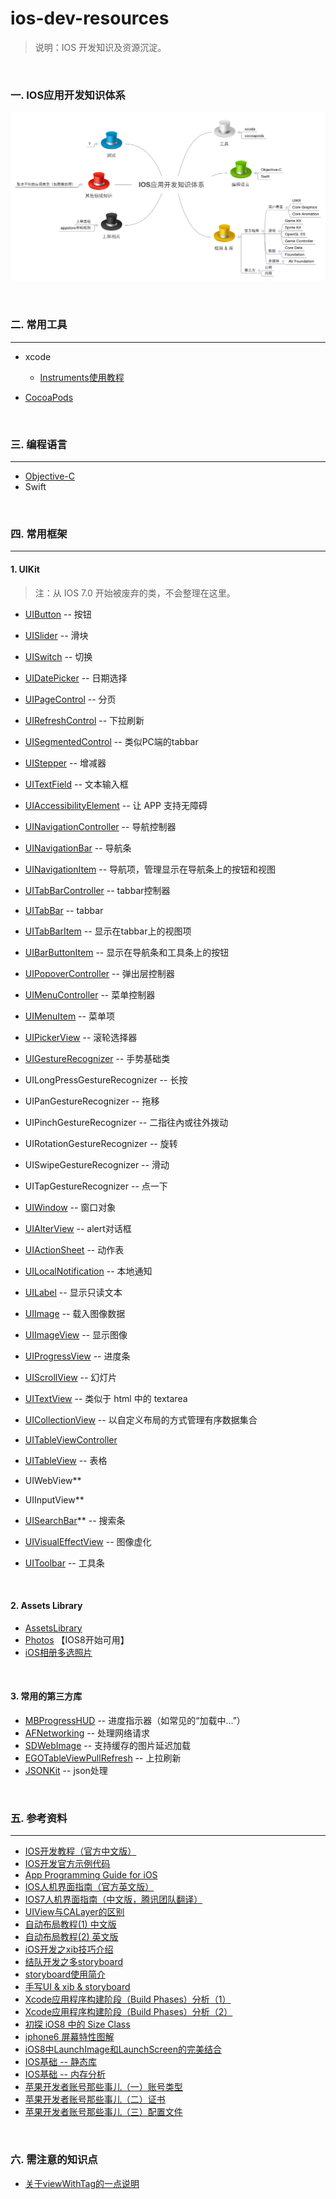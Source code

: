 ios-dev-resources
=================

> 说明：IOS 开发知识及资源沉淀。

<br>

### 一. IOS应用开发知识体系

![IOS应用开发知识体系](resources/IOS应用开发知识体系.png)

<br>

### 二. 常用工具
***

* xcode
	* [Instruments使用教程](http://blog.csdn.net/toss156/article/details/7579294)

* [CocoaPods](http://cocoapods.org/)

<br>

### 三. 编程语言
***

* [Objective-C](oc.md)
* Swift

<br>

### 四. 常用框架
***

#### **1. UIKit**

> 注：从 IOS 7.0 开始被废弃的类，不会整理在这里。

* [UIButton](UIKit/UIButton/readme.md) -- 按钮

* [UISlider](UIKit/UISlider/readme.md) -- 滑块

* [UISwitch](UIKit/UISwitch/readme.md) -- 切换

* [UIDatePicker](UIKit/UIDatePicker/readme.md) -- 日期选择

* [UIPageControl](UIKit/UIPageControl/readme.md) -- 分页

* [UIRefreshControl](UIKit/UIRefreshControl/readme.md) -- 下拉刷新

* [UISegmentedControl](UIKit/UISegmentedControl/readme.md) -- 类似PC端的tabbar

* [UIStepper](UIKit/UIStepper/readme.md) -- 增减器

* [UITextField](UIKit/UITextField/readme.md) -- 文本输入框

* [UIAccessibilityElement](UIKit/UIAccessibilityElement/readme.md) -- 让 APP 支持无障碍

* [UINavigationController](UIKit/UINavigationController/readme.md) -- 导航控制器

* [UINavigationBar](UIKit/UINavigationBar/readme.md) -- 导航条

* [UINavigationItem](UIKit/UINavigationItem/readme.md) -- 导航项，管理显示在导航条上的按钮和视图

* [UITabBarController](UIKit/UITabBarController/readme.md) -- tabbar控制器

* [UITabBar](UIKit/UITabBar/readme.md) -- tabbar

* [UITabBarItem](UIKit/UITabBar/readme.md) -- 显示在tabbar上的视图项

* [UIBarButtonItem](UIKit/UIBarButtonItem/readme.md) -- 显示在导航条和工具条上的按钮

* [UIPopoverController](UIKit/UIPopoverController/readme.md) -- 弹出层控制器

* [UIMenuController](UIKit/IMenuController/readme.md) -- 菜单控制器

* [UIMenuItem](UIKit/UIMenuItem/readme.md) -- 菜单项

* [UIPickerView](UIKit/UIPickerView/readme.md) -- 滚轮选择器

* [UIGestureRecognizer](UIKit/UIGestureRecognizer/readme.md) -- 手势基础类

* UILongPressGestureRecognizer -- 长按

* UIPanGestureRecognizer -- 拖移

* UIPinchGestureRecognizer -- 二指往內或往外拨动

* UIRotationGestureRecognizer -- 旋转

* UISwipeGestureRecognizer -- 滑动

* UITapGestureRecognizer -- 点一下

* [UIWindow](UIKit/UIWindow/readme.md) -- 窗口对象

* [UIAlterView](UIKit/UIAlertView/readme.md) -- alert对话框

* [UIActionSheet](UIKit/UIActionSheet/readme.md) -- 动作表

* [UILocalNotification](UIKit/UILocalNotification/readme.md) -- 本地通知

* [UILabel](UIKit/UILabel/readme.md) -- 显示只读文本

* [UIImage](UIKit/UIImage/readme.md) -- 载入图像数据

* [UIImageView](UIKit/UIImageView/readme.md) -- 显示图像

* [UIProgressView](UIKit/UIProgressView/readme.md) -- 进度条

* [UIScrollView](UIKit/UIScrollView/readme.md) -- 幻灯片

* [UITextView](UIKit/UITextView/readme.md) -- 类似于 html 中的 textarea

* [UICollectionView](UIKit/UICollectionView/readme.md) -- 以自定义布局的方式管理有序数据集合

* [UITableViewController](UIKit/UITableViewController/readme.md)

* [UITableView](UIKit/UITableView/readme.md) -- 表格

* UIWebView**

* UIInputView**

* [UISearchBar](UIKit/UISearchBar/readme.md)** -- 搜索条

* [UIVisualEffectView](UIKit/UIVisualEffectView/readme.md) -- 图像虚化

* [UIToolbar](UIKit/UIToolbar/readme.md) -- 工具条

<br>

#### **2. Assets Library**

* [AssetsLibrary](https://developer.apple.com/library/ios/documentation/AssetsLibrary/Reference/AssetsLibraryFramework/index.html)
* [Photos](https://developer.apple.com/library/ios/documentation/Photos/Reference/Photos_Framework/index.html#//apple_ref/doc/uid/TP40014408) 【IOS8开始可用】
* [iOS相册多选照片](http://www.iphonetrain.com/blog_info/68.html)

<br>

#### **3. 常用的第三方库**

* [MBProgressHUD](https://github.com/jdg/MBProgressHUD) -- 进度指示器（如常见的“加载中...”）
* [AFNetworking](https://github.com/AFNetworking/AFNetworking) -- 处理网络请求
* [SDWebImage](https://github.com/rs/SDWebImage) -- 支持缓存的图片延迟加载
* [EGOTableViewPullRefresh](https://github.com/enormego/EGOTableViewPullRefresh) -- 上拉刷新
* [JSONKit](https://github.com/johnezang/JSONKit) -- json处理

<br>

### 五. 参考资料
***

* [IOS开发教程（官方中文版）](https://developer.apple.com/LIBRARY/ios/referencelibrary/GettingStarted/RoadMapiOSCh/FirstTutorial.html#//apple_ref/doc/uid/TP40012668-CH3-SW1)
* [IOS开发官方示例代码](https://developer.apple.com/library/ios/navigation/#section=Resource%20Types&topic=Sample%20Code)
* [App Programming Guide for iOS](https://developer.apple.com/library/ios/documentation/iPhone/Conceptual/iPhoneOSProgrammingGuide/Introduction/Introduction.html#//apple_ref/doc/uid/TP40007072)
* [IOS人机界面指南（官方英文版）](https://developer.apple.com/library/ios/documentation/UserExperience/Conceptual/MobileHIG/IconMatrix.html#//apple_ref/doc/uid/TP40006556-CH27-SW1)
* [IOS7人机界面指南（中文版，腾讯团队翻译）](http://isux.tencent.com/ios-human-interface-guidelines-ui-design-basics-ios7.html)
* [UIView与CALayer的区别](http://blog.csdn.net/weiwangchao_/article/details/7771538)
* [自动布局教程(1) 中文版](http://www.cocoachina.com/industry/20131203/7462.html)
* [自动布局教程(2) 英文版](http://www.raywenderlich.com/50319/beginning-auto-layout-tutorial-in-ios-7-part-2)
* [iOS开发之xib技巧介绍](http://www.cocoachina.com/industry/20140529/8603.html)
* [结队开发之多storyboard](http://www.cocoachina.com/industry/20140530/8620.html)
* [storyboard使用简介](http://www.cocoachina.com/industry/20131213/7537.html)
* [手写UI & xib & storyboard](http://www.cocoachina.com/industry/20140102/7640.html)
* [Xcode应用程序构建阶段（Build Phases）分析（1）](http://www.entlib.net/?p=1645)
* [Xcode应用程序构建阶段（Build Phases）分析（2）](http://www.entlib.net/?p=1654)
* [初探 iOS8 中的 Size Class](http://blog.csdn.net/pleasecallmewhy/article/details/39295327)
* [iphone6 屏幕特性图解](http://www.paintcodeapp.com/news/iphone-6-screens-demystified)
* [iOS8中LaunchImage和LaunchScreen的完美结合](http://www.simpleapples.com/2014/10/launchsreen-and-launchimage/)
* [IOS基础 -- 静态库](http://www.cnblogs.com/monicaios/p/3539920.html)
* [IOS基础 -- 内存分析](http://www.cnblogs.com/monicaios/p/3541095.html)
* [苹果开发者账号那些事儿（一）账号类型](http://ryantang.me/blog/2013/08/28/apple-account-1/)
* [苹果开发者账号那些事儿（二）证书](http://ryantang.me/blog/2013/09/03/apple-account-2/)
* [苹果开发者账号那些事儿（三）配置文件](http://ryantang.me/blog/2013/11/28/apple-account-3/)


<br>

### 六. 需注意的知识点

* [关于viewWithTag的一点说明](http://blog.csdn.net/smking/article/details/8590547)